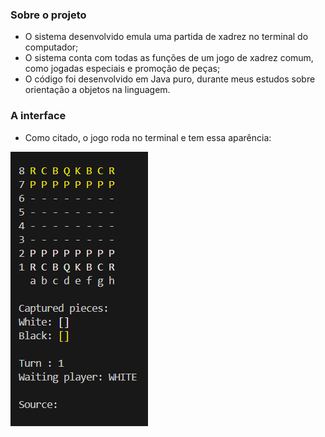 ### Sobre o projeto

- O sistema desenvolvido emula uma partida de xadrez no terminal do computador;
- O sistema conta com todas as funções de um jogo de xadrez comum, como jogadas especiais e promoção de peças;
- O código foi desenvolvido em Java puro, durante meus estudos sobre orientação a objetos na linguagem.

### A interface

- Como citado, o jogo roda no terminal e tem essa aparência:

![alt text](image.png)